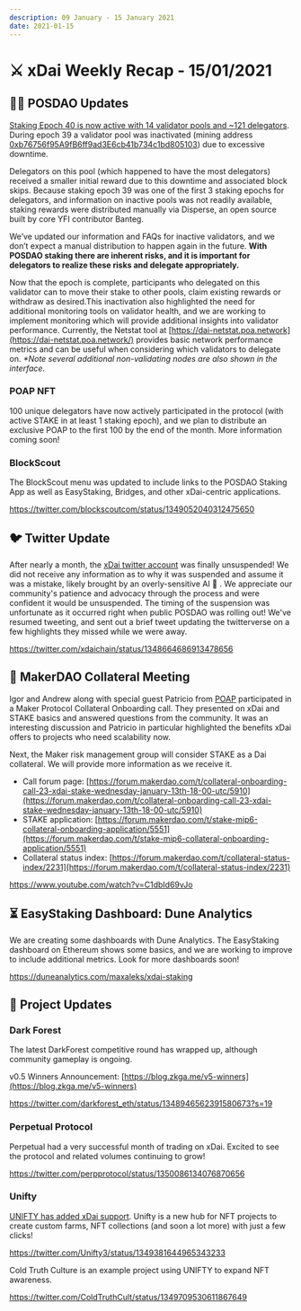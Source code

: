 ```yaml
---
description: 09 January - 15 January 2021
date: 2021-01-15
---
```


# ⚔️ xDai Weekly Recap - 15/01/2021

## 👩🏫 POSDAO Updates

[Staking Epoch 40 is now active with 14 validator pools and \~121 delegators](https://blockscout.com/xdai/mainnet/validators). During epoch 39 a validator pool was inactivated (mining address[ 0xb76756f95A9fB6ff9ad3E6cb41b734c1bd805103](https://blockscout.com/xdai/mainnet/address/0xb76756f95A9fB6ff9ad3E6cb41b734c1bd805103/transactions)) due to excessive downtime.

Delegators on this pool (which happened to have the most delegators) received a smaller initial reward due to this downtime and associated block skips. Because staking epoch 39 was one of the first 3 staking epochs for delegators, and information on inactive pools was not readily available, staking rewards were distributed manually via Disperse, an open source built by core YFI contributor Banteg.

We’ve updated our information and FAQs for inactive validators, and we don’t expect a manual distribution to happen again in the future. **With POSDAO staking there are inherent risks, and it is important for delegators to realize these risks and delegate appropriately.**

Now that the epoch is complete, participants who delegated on this validator can to move their stake to other pools, claim existing rewards or withdraw as desired.This inactivation also highlighted the need for additional monitoring tools on validator health, and we are working to implement monitoring which will provide additional insights into validator performance. Currently, the Netstat tool at [https://dai-netstat.poa.network](https://dai-netstat.poa.network/) provides basic network performance metrics and can be useful when considering which validators to delegate on. _\*Note several additional non-validating nodes are also shown in the interface._

### POAP NFT

100 unique delegators have now actively participated in the protocol (with active STAKE in at least 1 staking epoch), and we plan to distribute an exclusive POAP to the first 100 by the end of the month. More information coming soon!

### BlockScout

The BlockScout menu was updated to include links to the POSDAO Staking App as well as EasyStaking, Bridges, and other xDai-centric applications.

https://twitter.com/blockscoutcom/status/1349052040312475650

## 🐦 Twitter Update

After nearly a month, the [xDai twitter account](https://twitter.com/xdaichain) was finally unsuspended! We did not receive any information as to why it was suspended and assume it was a mistake, likely brought by an overly-sensitive AI 🤖 . We appreciate our community's patience and advocacy through the process and were confident it would be unsuspended. The timing of the suspension was unfortunate as it occurred right when public POSDAO was rolling out! We've resumed tweeting, and sent out a brief tweet updating the twitterverse on a few highlights they missed while we were away.

https://twitter.com/xdaichain/status/1348664686913478656

## 🧺 MakerDAO Collateral Meeting

Igor and Andrew along with special guest Patricio from [POAP](https://www.poap.xyz/) participated in a Maker Protocol Collateral Onboarding call. They presented on xDai and STAKE basics and answered questions from the community. It was an interesting discussion and Patricio in particular highlighted the benefits xDai offers to projects who need scalability now.

Next, the Maker risk management group will consider STAKE as a Dai collateral. We will provide more information as we receive it.

* Call forum page: [https://forum.makerdao.com/t/collateral-onboarding-call-23-xdai-stake-wednesday-january-13th-18-00-utc/5910](https://forum.makerdao.com/t/collateral-onboarding-call-23-xdai-stake-wednesday-january-13th-18-00-utc/5910)
* STAKE application: [https://forum.makerdao.com/t/stake-mip6-collateral-onboarding-application/5551](https://forum.makerdao.com/t/stake-mip6-collateral-onboarding-application/5551)
* Collateral status index: [https://forum.makerdao.com/t/collateral-status-index/2231](https://forum.makerdao.com/t/collateral-status-index/2231)

https://www.youtube.com/watch?v=C1dbId69vJo

## ⏳ EasyStaking Dashboard: Dune Analytics

We are creating some dashboards with Dune Analytics. The EasyStaking dashboard on Ethereum shows some basics, and we are working to improve to include additional metrics. Look for more dashboards soon!

https://duneanalytics.com/maxaleks/xdai-staking

## 🦋 Project Updates

### Dark Forest

The latest DarkForest competitive round has wrapped up, although community gameplay is ongoing.

v0.5 Winners Announcement: [https://blog.zkga.me/v5-winners](https://blog.zkga.me/v5-winners)

https://twitter.com/darkforest_eth/status/1348946562391580673?s=19

### Perpetual Protocol

Perpetual had a very successful month of trading on xDai. Excited to see the protocol and related volumes continuing to grow!

https://twitter.com/perpprotocol/status/1350086134076870656

### Unifty

[UNIFTY has added xDai support](https://unifty.io/xdai/). Unifty is a new hub for NFT projects to create custom farms, NFT collections (and soon a lot more) with just a few clicks!

https://twitter.com/Unifty3/status/1349381644965343233

Cold Truth Culture is an example project using UNIFTY to expand NFT awareness.

https://twitter.com/ColdTruthCult/status/1349709530611867649
